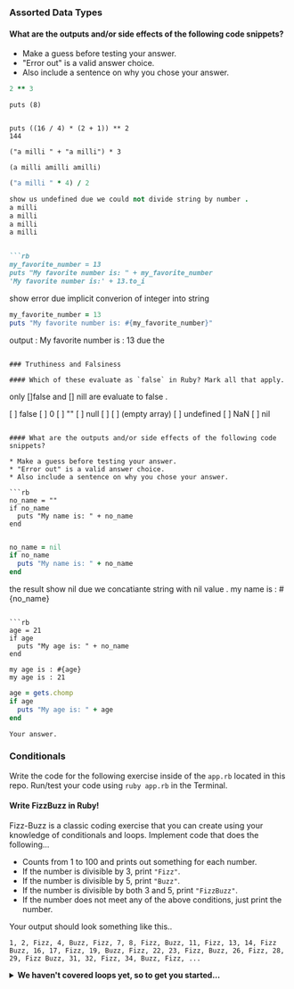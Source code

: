 ### Assorted Data Types

#### What are the outputs and/or side effects of the following code snippets?

* Make a guess before testing your answer.
* "Error out" is a valid answer choice.
* Also include a sentence on why you chose your answer.

```rb
2 ** 3
```
```the reason for this is two is multiply by 2 three times .
puts (8)


puts ((16 / 4) * (2 + 1)) ** 2
144

("a milli " + "a milli") * 3
```
```text
(a milli amilli amilli)
```

```rb
("a milli " * 4) / 2

show us undefined due we could not divide string by number .
a milli 
a milli
a milli 
a milli 


```rb
my_favorite_number = 13
puts "My favorite number is: " + my_favorite_number
'My favorite number is:' + 13.to_i
```
show error due implicit converion of integer into string 
```rb
my_favorite_number = 13
puts "My favorite number is: #{my_favorite_number}"
```
output : My favorite number is : 13 
due the

```

### Truthiness and Falsiness

#### Which of these evaluate as `false` in Ruby? Mark all that apply.

```
only []false and [] nill are evaluate to false .

[ ] false
[ ] 0
[ ] ""
[ ] null
[ ] [ ] (empty array)
[ ] undefined
[ ] NaN
[ ] nil
```

#### What are the outputs and/or side effects of the following code snippets?

* Make a guess before testing your answer.
* "Error out" is a valid answer choice.
* Also include a sentence on why you chose your answer.

```rb
no_name = ""
if no_name
  puts "My name is: " + no_name
end
```
```will return undefined value due the varible value is empty .

```

```rb
no_name = nil
if no_name
  puts "My name is: " + no_name
end
```
the result show nil due we concatiante string with nil value .
 my name is : #{no_name}
```

```rb
age = 21
if age
  puts "My age is: " + no_name
end
```
```text
my age is : #{age}
my age is : 21
```

```rb
age = gets.chomp
if age
  puts "My age is: " + age
end
```
```text
Your answer.
```

### Conditionals

Write the code for the following exercise inside of the `app.rb` located in this repo. Run/test your code using `ruby app.rb` in the Terminal.

#### Write FizzBuzz in Ruby!

Fizz-Buzz is a classic coding exercise that you can create using your knowledge of conditionals and loops. Implement code that does the following...

* Counts from 1 to 100 and prints out something for each number.
* If the number is divisible by 3, print `"Fizz"`.
* If the number is divisible by 5, print `"Buzz"`.
* If the number is divisible by both 3 and 5, print `"FizzBuzz"`.
* If the number does not meet any of the above conditions, just print the number.

Your output should look something like this..
```
1, 2, Fizz, 4, Buzz, Fizz, 7, 8, Fizz, Buzz, 11, Fizz, 13, 14, Fizz Buzz, 16, 17, Fizz, 19, Buzz, Fizz, 22, 23, Fizz, Buzz, 26, Fizz, 28, 29, Fizz Buzz, 31, 32, Fizz, 34, Buzz, Fizz, ...
```

<details>
  <summary><strong>We haven't covered loops yet, so to get you started...</strong></summary>

  ```rb
  ```

</details>

